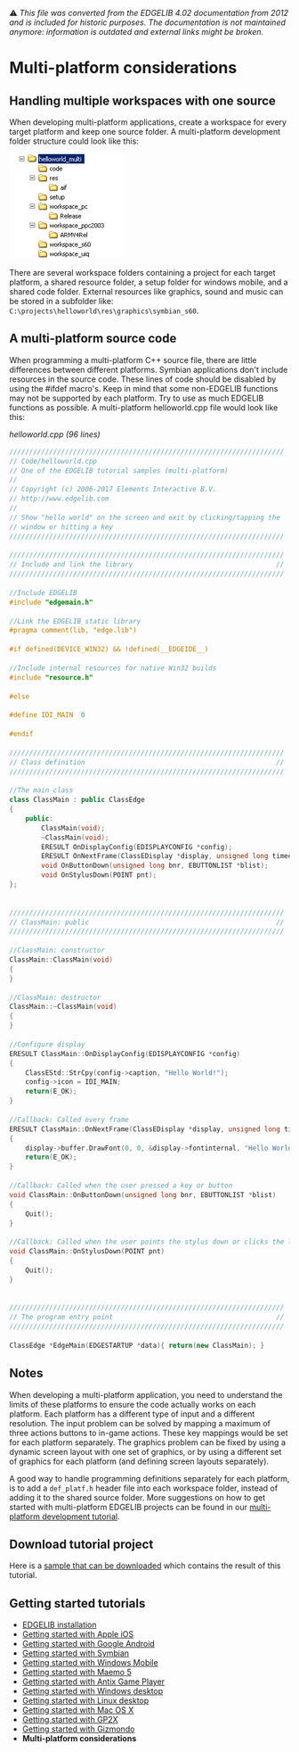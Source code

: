 :warning: _This file was converted from the EDGELIB 4.02 documentation from 2012 and is included for historic purposes. The documentation is not maintained anymore: information is outdated and external links might be broken._

# Multi-platform considerations

## Handling multiple workspaces with one source
When developing multi-platform applications, create a workspace for every target platform and keep one source folder. A multi-platform development folder structure could look like this:

![Folder structure](images/mp_structure.gif "Folder structure")

There are several workspace folders containing a project for each target platform, a shared resource folder, a setup folder for windows mobile, and a shared code folder. External resources like graphics, sound and music can be stored in a subfolder like: `C:\projects\helloworld\res\graphics\symbian_s60`.

## A multi-platform source code
When programming a multi-platform C++ source file, there are little differences between different platforms. Symbian applications don't include resources in the source code. These lines of code should be disabled by using the #ifdef macro's. Keep in mind that some non-EDGELIB functions may not be supported by each platform. Try to use as much EDGELIB functions as possible. A multi-platform helloworld.cpp file would look like this:

_helloworld.cpp (96 lines)_
```c++
/////////////////////////////////////////////////////////////////////
// Code/helloworld.cpp
// One of the EDGELIB tutorial samples (multi-platform)
//
// Copyright (c) 2006-2017 Elements Interactive B.V.
// http://www.edgelib.com
//
// Show "hello world" on the screen and exit by clicking/tapping the
// window or hitting a key
/////////////////////////////////////////////////////////////////////
 
/////////////////////////////////////////////////////////////////////
// Include and link the library                                    //
/////////////////////////////////////////////////////////////////////
 
//Include EDGELIB
#include "edgemain.h"
 
//Link the EDGELIB static library
#pragma comment(lib, "edge.lib")
 
#if defined(DEVICE_WIN32) && !defined(__EDGEIDE__)
 
//Include internal resources for native Win32 builds
#include "resource.h"
 
#else
 
#define IDI_MAIN  0
 
#endif
 
/////////////////////////////////////////////////////////////////////
// Class definition                                                //
/////////////////////////////////////////////////////////////////////
 
//The main class
class ClassMain : public ClassEdge
{
    public:
        ClassMain(void);
        ~ClassMain(void);
        ERESULT OnDisplayConfig(EDISPLAYCONFIG *config);
        ERESULT OnNextFrame(ClassEDisplay *display, unsigned long timedelta);
        void OnButtonDown(unsigned long bnr, EBUTTONLIST *blist);
        void OnStylusDown(POINT pnt);
};
 
 
/////////////////////////////////////////////////////////////////////
// ClassMain: public                                               //
/////////////////////////////////////////////////////////////////////
 
//ClassMain: constructor
ClassMain::ClassMain(void)
{
}
 
//ClassMain: destructor
ClassMain::~ClassMain(void)
{
}
 
//Configure display
ERESULT ClassMain::OnDisplayConfig(EDISPLAYCONFIG *config)
{
    ClassEStd::StrCpy(config->caption, "Hello World!");
    config->icon = IDI_MAIN;
    return(E_OK);
}
 
//Callback: Called every frame
ERESULT ClassMain::OnNextFrame(ClassEDisplay *display, unsigned long timedelta)
{
    display->buffer.DrawFont(0, 0, &display->fontinternal, "Hello World!");
    return(E_OK);
}
 
//Callback: Called when the user pressed a key or button
void ClassMain::OnButtonDown(unsigned long bnr, EBUTTONLIST *blist)
{
    Quit();
}
 
//Callback: Called when the user points the stylus down or clicks the left mouse button
void ClassMain::OnStylusDown(POINT pnt)
{
    Quit();
}
 
 
/////////////////////////////////////////////////////////////////////
// The program entry point                                         //
/////////////////////////////////////////////////////////////////////
 
ClassEdge *EdgeMain(EDGESTARTUP *data){ return(new ClassMain); }
```

## Notes
When developing a multi-platform application, you need to understand the limits of these platforms to ensure the code actually works on each platform. Each platform has a different type of input and a different resolution. The input problem can be solved by mapping a maximum of three actions buttons to in-game actions. These key mappings would be set for each platform separately. The graphics problem can be fixed by using a dynamic screen layout with one set of graphics, or by using a different set of graphics for each platform (and defining screen layouts separately).

A good way to handle programming definitions separately for each platform, is to add a `def_platf.h` header file into each workspace folder, instead of adding it to the shared source folder. More suggestions on how to get started with multi-platform EDGELIB projects can be found in our [multi-platform development tutorial](tutorials_multiplatform.md).

## Download tutorial project
Here is a [sample that can be downloaded](files/helloworld_multiplatform.zip) which contains the result of this tutorial.

## Getting started tutorials
* [EDGELIB installation](tutorials_gettingstarted_edgeinstallation.md)
* [Getting started with Apple iOS](gettingstarted_iphone.md)
* [Getting started with Google Android](gettingstarted_android.md)
* [Getting started with Symbian](gettingstarted_symbian.md)
* [Getting started with Windows Mobile](gettingstarted_windowsmobile.md)
* [Getting started with Maemo 5](gettingstarted_maemo5.md)
* [Getting started with Antix Game Player](gettingstarted_antix.md)
* [Getting started with Windows desktop](gettingstarted_desktop.md)
* [Getting started with Linux desktop](gettingstarted_linux.md)
* [Getting started with Mac OS X](gettingstarted_macosx.md)
* [Getting started with GP2X](gettingstarted_gp2x.md)
* [Getting started with Gizmondo](gettingstarted_gizmondo.md)
* **Multi-platform considerations**

